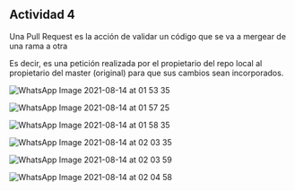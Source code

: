 ## Actividad 4

Una Pull Request es la acción de validar un código que se va a mergear de
una rama a otra

Es decir, es una petición realizada por el propietario del repo local al 
propietario del master (original) para que sus cambios sean incorporados.

![WhatsApp Image 2021-08-14 at 01 53 35](https://user-images.githubusercontent.com/37404924/129434904-2a5361e9-7e5a-4374-8622-688d149e0da1.jpeg)

![WhatsApp Image 2021-08-14 at 01 57 25](https://user-images.githubusercontent.com/37404924/129434917-cffbd650-d37d-4ac0-944b-4419eb225e06.jpeg)

![WhatsApp Image 2021-08-14 at 01 58 35](https://user-images.githubusercontent.com/37404924/129434925-5074e8a9-ae2d-4b0e-a8cb-24651e592c94.jpeg)

![WhatsApp Image 2021-08-14 at 02 03 35](https://user-images.githubusercontent.com/37404924/129434933-05e62ced-599b-42d5-a3fa-40d929a3a9ae.jpeg)

![WhatsApp Image 2021-08-14 at 02 03 59](https://user-images.githubusercontent.com/37404924/129434943-e18d89ab-1471-4f79-b5d9-db49a1872f22.jpeg)

![WhatsApp Image 2021-08-14 at 02 04 58](https://user-images.githubusercontent.com/37404924/129434950-fb050ecf-65f6-4c18-9d86-6bf139e62654.jpeg)


